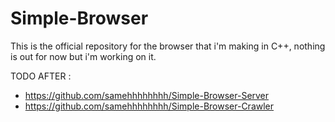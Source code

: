 # Simple-Browser
This is the official repository for the browser that i'm making in C++, nothing is out for now but i'm working on it.

TODO AFTER : 
 - https://github.com/samehhhhhhhh/Simple-Browser-Server
 - https://github.com/samehhhhhhhh/Simple-Browser-Crawler

